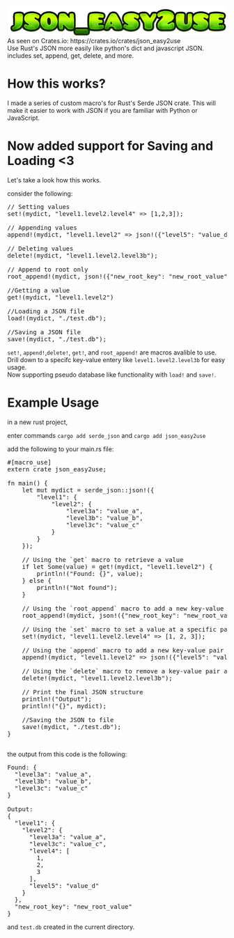 <img src="https://raw.githubusercontent.com/RetributionByRevenue/json_easy2use/main/logo.png">
As seen on Crates.io: https://crates.io/crates/json_easy2use <br>
Use Rust's JSON more easily like python's dict and javascript JSON. includes set, append, get, delete, and more.

# How this works?
I made a series of custom macro's for Rust's Serde JSON crate. This will make it easier to work with JSON if you are familiar with Python or JavaScript. 

# Now added support for Saving and Loading <3

Let's take a look how this works. 

consider the following:
<pre>
// Setting values
set!(mydict, "level1.level2.level4" => [1,2,3]);

// Appending values
append!(mydict, "level1.level2" => json!({"level5": "value_d"}));

// Deleting values
delete!(mydict, "level1.level2.level3b");

// Append to root only
root_append!(mydict, json!({"new_root_key": "new_root_value"}));

//Getting a value
get!(mydict, "level1.level2")

//Loading a JSON file
load!(mydict, "./test.db");

//Saving a JSON file
save!(mydict, "./test.db");
</pre>

`set!`, `append!`,`delete!`, `get!`, and `root_append!` are macros avalible to use. <br>
Drill down to a specifc key-value entery like `level1.level2.level3b` for easy usage. <br>
Now supporting pseudo database like functionality with `load!` and `save!`. 


# Example Usage
in a new rust project,

enter commands `cargo add serde_json` and `cargo add json_easy2use`

add the following to your main.rs file:
<pre>
#[macro_use]
extern crate json_easy2use;

fn main() {
    let mut mydict = serde_json::json!({
        "level1": {
            "level2": {
                "level3a": "value_a",
                "level3b": "value_b",
                "level3c": "value_c"
            }
        }
    });

    // Using the `get` macro to retrieve a value
    if let Some(value) = get!(mydict, "level1.level2") {
        println!("Found: {}", value);
    } else {
        println!("Not found");
    }

    // Using the `root_append` macro to add a new key-value pair at the root level
    root_append!(mydict, json!({"new_root_key": "new_root_value"}));

    // Using the `set` macro to set a value at a specific path
    set!(mydict, "level1.level2.level4" => [1, 2, 3]);

    // Using the `append` macro to add a new key-value pair at a specific path
    append!(mydict, "level1.level2" => json!({"level5": "value_d"}));

    // Using the `delete` macro to remove a key-value pair at a specific path
    delete!(mydict, "level1.level2.level3b");

    // Print the final JSON structure
    println!("Output");
    println!("{}", mydict);

    //Saving the JSON to file
    save!(mydict, "./test.db");
}

</pre>
the output from this code is the following:
<pre>
Found: {
  "level3a": "value_a",
  "level3b": "value_b",
  "level3c": "value_c"
}

Output:
{
  "level1": {
    "level2": {
      "level3a": "value_a",
      "level3c": "value_c",
      "level4": [
        1,
        2,
        3
      ],
      "level5": "value_d"
    }
  },
  "new_root_key": "new_root_value"
}
</pre>

and `test.db` created in the current directory.
